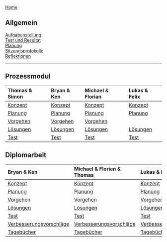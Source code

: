 [Home](home)  
   
## Allgemein  
[Aufgabenstellung](AufgabenstellungTeam)  
[Test und Resultat](TestUndResultatTeam)  
[Planung](PlanungTeam)   
[Sitzungsprotokolle](Sitzungsprotokolle)     
[Reflektionen](Reflektionen)    
*** 
 
## Prozessmodul 
| Thomas & Simon| Bryan & Ken| Michael & Florian| Lukas & Felix|
| :------  |:------ |:------ | :------ |
| [Konzept](KonzeptST)| [Konzept](KonzeptBK)| [Konzept](KonzeptMF)| [Konzept](KonzeptFL)|
| [Planung](PlanungST)| [Planung](PlanungBK)| [Planung](PlanungMF)| [Planung](PlanungFL)|
| [Vorgehen](VorgehenST)| [Vorgehen](VorgehenBK)| [Vorgehen](VorgehenMF)| |
| [Lösungen](LoesungenST)|[Lösungen](LoesungenBK)|[Lösungen](LoesungenMF)|[Lösungen](LoesungenFL)|
| [Test](TestST)|[Test](TestBK)|[Test](TestMF)|[Test](TestFL)|

## Diplomarbeit
| Bryan & Ken| Michael & Florian & Thomas| Lukas & Felix|
|:------ |:------ | :------ |
| [Konzept](KonzeptBKDA)| [Konzept](KonzeptMFT)| [Konzept](KonzeptFLDa)|
| [Planung](PlanungBKDA)| [Planung](PlanungMFT)| [Planung](PlanungFLDa)|
| [Vorgehen](VorgehenBKDA)| [Vorgehen](VorgehenMFT)| [Vorgehen](VorgehenFLDa)|
|[Lösungen](LoesungenBKDA)|[Lösungen](LoesungenMFT)|[Lösungen](LoesungenFLDa)|
|[Test](TestBKDA)|[Test](TestMFT)|[Test](TestFLDa)|
|[Verbesserungsvorschläge](VerbesserungsvorschlaegeBK) |[Verbesserungsvorschläge](VerbesserungsvorschlaegeMFT)|[Verbesserungsvorschläge](VerbesserungsvorschlaegeFL)|
|[Tagebücher](TagebuecherBK)|[Tagebücher](TagebuecherMFT)|[Tagebücher /](TagebuecherFL)|




